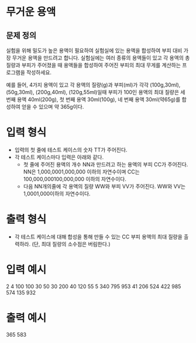 # 무거운 용액

## 문제 정의

실험을 위해 밀도가 높은 용액이 필요하여 실험실에 있는 용액을 합성하여 부피 대비 가장 무거운 용액을 만드려고 합니다.
실험실에는 여러 종류의 용액들이 있고 각 용액의 총 질량과 부피가 주어졌을 때 용액들을 합성하여 주어진 부피의 최대 무게를 계산하는 프로그램을 작성하세요.

예를 들어, 4가지 용액이 있고 각 용액의 질량(g)과 부피(ml)가 각각 (100g,30ml), (50g,30ml), (200g,40ml), (120g,55ml)일때 부피가 100인 용액의 최대 질량은 세 번째 용액 40ml(200g), 첫 번째 용액 30ml(100g), 네 번째 용액 30ml(약65g)를 합성하여 얻을 수 있으며 약 365g이다.

# 입력 형식

- 입력의 첫 줄에 테스트 케이스의 숫자 TT가 주어진다.
- 각 테스트 케이스마다 입력은 아래와 같다.
  - 첫 줄에 주어진 용액의 개수 NN과 만드려고 하는 용액의 부피 CC가 주어진다. NN은 1,000,0001,000,000 이하의 자연수이며 CC는 100,000,000100,000,000 이하의 자연수이다.
  - 다음 NN개의줄에 각 용액의 질량 WW와 부피 VV가 주어진다. WW와 VV는 1,0001,000이하의 자연수이다.

# 출력 형식

- 각 테스트 케이스에 대해 합성을 통해 만들 수 있는 CC 부피 용액의 최대 질량을 출력하라. (단, 최대 질량의 소수점은 버림한다.)

# 입력 예시

2
4 100
100 30
50 30
200 40
120 55
5 340
795 953
41 206
524 422
985 574
135 932

# 출력 예시

365
583